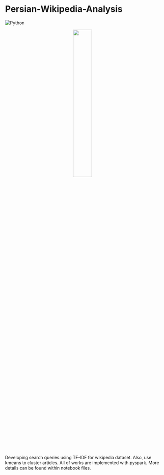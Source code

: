 # Persian-Wikipedia-Analysis
![Python](https://img.shields.io/badge/python-3670A0?style=for-the-badge&logo=python&logoColor=ffdd54)
<p align="center">
    <img 
    src="https://user-images.githubusercontent.com/31289283/158360278-b0aa8d03-4cb6-4d18-b03a-fad7ec1affa3.png" 
    height=35% 
    width=35%
    >
</p>

Developing search queries using TF-IDF for wikipedia dataset. Also, use kmeans to cluster articles. All of works are implemented with pyspark. More details can be found within notebook files.
